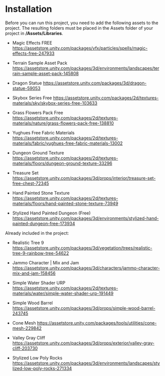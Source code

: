 # Installation

Before you can run this project, you need to add the following assets to the project.
The resulting folders must be placed in the Assets folder of your project in **/Assets/Libraries**.

- Magic Effects FREE
https://assetstore.unity.com/packages/vfx/particles/spells/magic-effects-free-247933

- Terrain Sample Asset Pack
https://assetstore.unity.com/packages/3d/environments/landscapes/terrain-sample-asset-pack-145808

- Dragon Statue
https://assetstore.unity.com/packages/3d/dragon-statue-59053

- Skybox Series Free
https://assetstore.unity.com/packages/2d/textures-materials/sky/skybox-series-free-103633

- Grass Flowers Pack Free
https://assetstore.unity.com/packages/2d/textures-materials/nature/grass-flowers-pack-free-138810

- Yughues Free Fabric Materials
https://assetstore.unity.com/packages/2d/textures-materials/fabric/yughues-free-fabric-materials-13002

- Dungeon Ground Texture 
https://assetstore.unity.com/packages/2d/textures-materials/floors/dungeon-ground-texture-33296

- Treasure Set
https://assetstore.unity.com/packages/3d/props/interior/treasure-set-free-chest-72345

- Hand Painted Stone Texture
https://assetstore.unity.com/packages/2d/textures-materials/floors/hand-painted-stone-texture-73949

- Stylized Hand Painted Dungeon (Free)
https://assetstore.unity.com/packages/3d/environments/stylized-hand-painted-dungeon-free-173934

Already included in the project:

- Realistic Tree 9
https://assetstore.unity.com/packages/3d/vegetation/trees/realistic-tree-9-rainbow-tree-54622

- Jammo Character | Mix and Jam
https://assetstore.unity.com/packages/3d/characters/jammo-character-mix-and-jam-158456

- Simple Water Shader URP
https://assetstore.unity.com/packages/2d/textures-materials/water/simple-water-shader-urp-191449

- Simple Wood Barrel
https://assetstore.unity.com/packages/3d/props/simple-wood-barrel-243745

- Cone Mesh
https://assetstore.unity.com/packages/tools/utilities/cone-mesh-229842

- Valley Gray Cliff
https://assetstore.unity.com/packages/3d/props/exterior/valley-gray-cliff-203730

- Stylized Low Poly Rocks
https://assetstore.unity.com/packages/3d/environments/landscapes/stylized-low-poly-rocks-271334